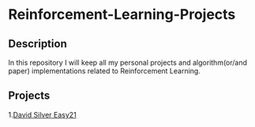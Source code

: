 # Reinforcement-Learning-Projects

## Description

In this repository I will keep all my personal projects and algorithm(or/and paper)
implementations related to Reinforcement Learning.

## Projects

1.[David Silver Easy21](https://github.com/ManosL/Reinforcement-Learning-Projects/tree/main/D.Silver%20Easy21)
